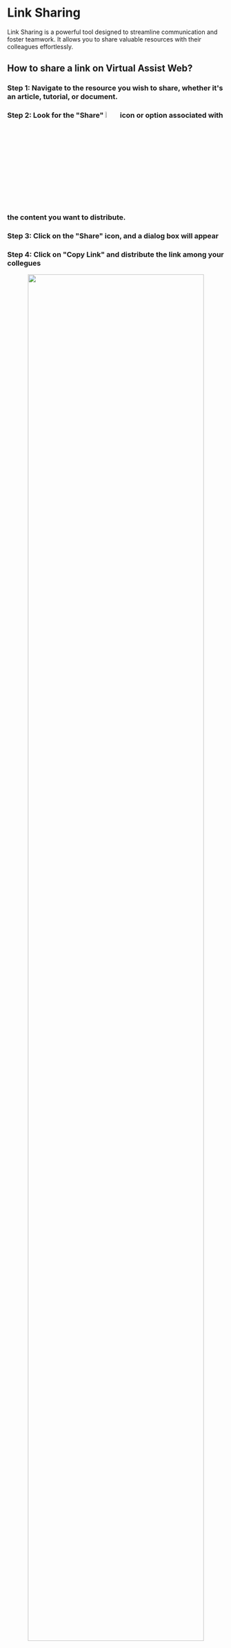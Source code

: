 # Link Sharing 

Link Sharing is a powerful tool designed to streamline communication and foster teamwork. It allows you to share valuable resources with their colleagues effortlessly.

## How to share a link on Virtual Assist Web?

### **Step 1:** Navigate to the resource you wish to share, whether it's an **article**, **tutorial**, or **document**.

### **Step 2:** Look for the "Share" <img src="https://i.imgur.com/EMQaeuo.png" width="6%"></img> icon or option associated with the content you want to distribute.

### **Step 3:** Click on the "Share" icon, and a dialog box will appear

### **Step 4:** Click on "Copy Link" and distribute the link among your collegues 

<p align="center"><img src="https://i.imgur.com/wwHhhe3.gif" width="90%"></p>


## Sharing permissions 

Our platform operates on a role-based access system, meaning that each team member is assigned specific roles with predefined permissions. Link Sharing is limited to those team members who have the appropriate permissions to access and view content associated with a product line. 

This ensures only authorized individuals can participate in knowledge-sharing, preventing unauthorized access. If you receive a link from a colleague and you don't have access to view it, the following screen will be displayed:

<p align="center"><img src="https://i.imgur.com/5cCT2eY.png" width="90%"></p>


## How to share a link on the Virtual Assist App?

### **Step 1:** Navigate to the resource you wish to share, whether it's an **article**, **tutorial**, or **document**.

### **Step 2:** Click on the  <img src="https://i.imgur.com/eiLSxBv.jpg" width="6%"></img> icon, and distribute the link among your collegues.

<p align="center"><img src="https://i.imgur.com/5Z71FC7.gif" width="40%"></p>

## Sharing permissions 

 If you receive a link from a colleague and you don't have access to view it, the following screen will be displayed:

 <p align="center"><img src="https://i.imgur.com/8x1JXJP.png" width="40%"></p>





